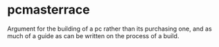 # pcmasterrace
Argument for the building of a pc rather than its purchasing one, and as much of a guide as can be written on the process of a build.
